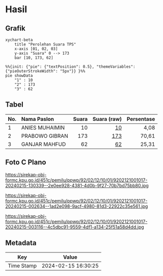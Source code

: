 # Hasil

## Grafik

```mermaid
xychart-beta
    title "Perolehan Suara TPS"
    x-axis [01, 02, 03]
    y-axis "Suara" 0 --> 173
    bar [10, 173, 62]
```

```mermaid
%%{init: {"pie": {"textPosition": 0.5}, "themeVariables": {"pieOuterStrokeWidth": "5px"}} }%%
pie showData
    "1" : 10
    "2" : 173
    "3" : 62
```

## Tabel

| No. | Nama Paslon    | Suara | Suara (raw) | Persentase |
|:--- |:-------------- | -----:| -----------:| ----------:|
| 1   | ANIES MUHAIMIN | 10    | [10][p-1]   | 4,08       |
| 2   | PRABOWO GIBRAN | 173   | [173][p-2]  | 70,61      |
| 3   | GANJAR MAHFUD  | 62    | [62][p-3]   | 25,31      |


[p-1]: https://github.com/gigit-pemilu/pemilu-2024-92-papua-barat/blob/main/pilpres/hitung-suara/sub/92-papua-barat/sub/02-manokwari/sub/12-manokwari-barat/sub/1001-manokwari-barat/sub/017-tps/sub/paslon-1.txt
[p-2]: https://github.com/gigit-pemilu/pemilu-2024-92-papua-barat/blob/main/pilpres/hitung-suara/sub/92-papua-barat/sub/02-manokwari/sub/12-manokwari-barat/sub/1001-manokwari-barat/sub/017-tps/sub/paslon-2.txt
[p-3]: https://github.com/gigit-pemilu/pemilu-2024-92-papua-barat/blob/main/pilpres/hitung-suara/sub/92-papua-barat/sub/02-manokwari/sub/12-manokwari-barat/sub/1001-manokwari-barat/sub/017-tps/sub/paslon-3.txt

## Foto C Plano

https://sirekap-obj-formc.kpu.go.id/451c/pemilu/ppwp/92/02/12/10/01/9202121001017-20240215-130339--2e0ee928-4381-4d0b-9f27-70b7bd75bb80.jpg

https://sirekap-obj-formc.kpu.go.id/451c/pemilu/ppwp/92/02/12/10/01/9202121001017-20240215-002634--1ad2e098-9acf-4980-81d3-22922c35e561.jpg

https://sirekap-obj-formc.kpu.go.id/451c/pemilu/ppwp/92/02/12/10/01/9202121001017-20240215-003116--4c5dbc91-9559-4df1-a134-25f51a58d4dd.jpg


## Metadata

| Key        | Value               |
| ---------- | ------------------- |
| Time Stamp | 2024-02-15 16:30:25 |



